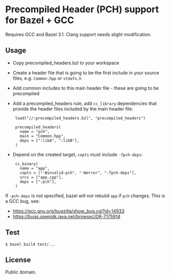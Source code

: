# Precompiled Header (PCH) support for Bazel + GCC

Requires GCC and Bazel 3.1. Clang support needs slight modification.

## Usage

 - Copy precompiled_headers.bzl to your workspace
 - Create a header file that is going to be the first include in your source files, e.g: `Common.hpp` or `stdafx.h`
 - Add common includes to this main header file - these are going to be precompiled
 - Add a precompiled_headers rule, add `cc_library` dependencies that provide the header files included by the main header file:

        load("//:precompiled_headers.bzl", "precompiled_headers")

        precompiled_headers(
          name = "pch",
          main = "Common.hpp",
          deps = [":libA", ":libB"],
        )

 - Depend on the created target, `copts` must include `-fpch-deps`:

        cc_binary(
          name = "app",
          copts = ["-Winvalid-pch", "-Werror", "-fpch-deps"],
          srcs = ["app.cpp"],
          deps = [":pch"],
        )

If `-pch-deps` is not specified, bazel will not rebuild `app` if `pch` changes.
This is a GCC bug, see:

  - https://gcc.gnu.org/bugzilla/show_bug.cgi?id=14933
  - https://bugs.openjdk.java.net/browse/JDK-7175914

## Test

    $ bazel build test/...

## License

Public domain.
